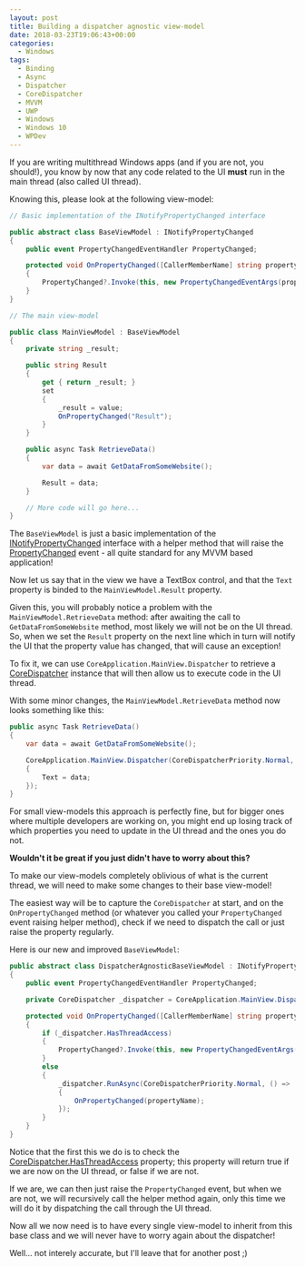```yaml
---
layout: post
title: Building a dispatcher agnostic view-model
date: 2018-03-23T19:06:43+00:00
categories:
  - Windows
tags:
  - Binding
  - Async
  - Dispatcher
  - CoreDispatcher
  - MVVM
  - UWP
  - Windows
  - Windows 10
  - WPDev
---
```

If you are writing multithread Windows apps (and if you are not, you should!), you know by now that any code related to the UI **must** run in the main thread (also called UI thread).

Knowing this, please look at the following view-model:

```csharp
// Basic implementation of the INotifyPropertyChanged interface

public abstract class BaseViewModel : INotifyPropertyChanged
{
    public event PropertyChangedEventHandler PropertyChanged;

    protected void OnPropertyChanged([CallerMemberName] string propertyName = null)
    {
        PropertyChanged?.Invoke(this, new PropertyChangedEventArgs(propertyName));
    }
}

// The main view-model

public class MainViewModel : BaseViewModel
{
    private string _result;

    public string Result
    {
        get { return _result; }
        set
        {
            _result = value;
            OnPropertyChanged("Result");
        }
    }

    public async Task RetrieveData()
    {
        var data = await GetDataFromSomeWebsite();

        Result = data;
    }

    // More code will go here...
}
```

The `BaseViewModel` is just a basic implementation of the [INotifyPropertyChanged](https://docs.microsoft.com/en-us/uwp/api/windows.ui.xaml.data.inotifypropertychanged) interface with a helper method that will raise the [PropertyChanged](https://docs.microsoft.com/en-us/uwp/api/windows.ui.xaml.data.inotifypropertychanged.propertychanged) event - all quite standard for any MVVM based application!

Now let us say that in the view we have a TextBox control, and that the `Text` property is binded to the `MainViewModel.Result` property.

Given this, you will probably notice a problem with the `MainViewModel.RetrieveData` method: after awaiting the call to `GetDataFromSomeWebsite` method, most likely we will not be on the UI thread. So, when we set the `Result` property on the next line which in turn will notify the UI that the property value has changed, that will cause an exception!

To fix it, we can use `CoreApplication.MainView.Dispatcher` to retrieve a [CoreDispatcher](https://docs.microsoft.com/en-us/uwp/api/windows.ui.core.coredispatcher) instance that will then allow us to execute code in the UI thread.

With some minor changes, the `MainViewModel.RetrieveData` method now looks something like this:

```csharp
public async Task RetrieveData()
{
    var data = await GetDataFromSomeWebsite();

    CoreApplication.MainView.Dispatcher(CoreDispatcherPriority.Normal, () => 
    {
        Text = data;
    });
}
```

For small view-models this approach is perfectly fine, but for bigger ones where multiple developers are working on, you might end up losing track of which properties you need to update in the UI thread and the ones you do not.

**Wouldn't it be great if you just didn't have to worry about this?**

To make our view-models completely oblivious of what is the current thread, we will need to make some changes to their base view-model!

The easiest way will be to capture the `CoreDispatcher` at start, and on the `OnPropertyChanged` method (or whatever you called your `PropertyChanged` event raising helper method), check if we need to dispatch the call or just raise the property regularly.

Here is our new and improved `BaseViewModel`:

```csharp
public abstract class DispatcherAgnosticBaseViewModel : INotifyPropertyChanged
{
    public event PropertyChangedEventHandler PropertyChanged;

    private CoreDispatcher _dispatcher = CoreApplication.MainView.Dispatcher;

    protected void OnPropertyChanged([CallerMemberName] string propertyName = null)
    {
        if (_dispatcher.HasThreadAccess)
        {
            PropertyChanged?.Invoke(this, new PropertyChangedEventArgs(propertyName));
        }
        else
        {
            _dispatcher.RunAsync(CoreDispatcherPriority.Normal, () =>
            {
                OnPropertyChanged(propertyName);
            });
        }
    }
}
```

Notice that the first this we do is to check the [CoreDispatcher.HasThreadAccess](https://docs.microsoft.com/en-us/uwp/api/windows.ui.core.coredispatcher.hasthreadaccess) property; this property will return true if we are now on the UI thread, or false if we are not.

If we are, we can then just raise the `PropertyChanged` event, but when we are not, we will recursively call the helper method again, only this time we will do it by dispatching the call through the UI thread.

Now all we now need is to have every single view-model to inherit from this base class and we will never have to worry again about the dispatcher!

Well... not interely accurate, but I'll leave that for another post ;)